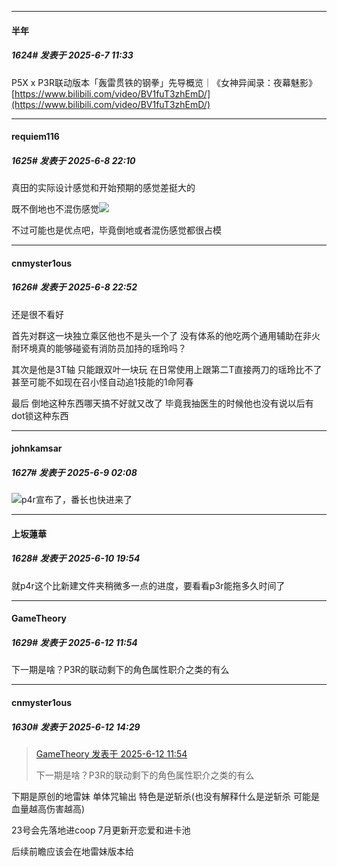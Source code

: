 ﻿
*****

####  半年  
##### 1624#       发表于 2025-6-7 11:33

P5X x P3R联动版本「轰雷贯铁的钢拳」先导概览｜《女神异闻录：夜幕魅影》
[https://www.bilibili.com/video/BV1fuT3zhEmD/](https://www.bilibili.com/video/BV1fuT3zhEmD/)


*****

####  requiem116  
##### 1625#       发表于 2025-6-8 22:10

真田的实际设计感觉和开始预期的感觉差挺大的

既不倒地也不混伤感觉<img src="https://static.stage1st.com/image/smiley/face2017/001.png" referrerpolicy="no-referrer">

不过可能也是优点吧，毕竟倒地或者混伤感觉都很占模


*****

####  cnmyster1ous  
##### 1626#       发表于 2025-6-8 22:52

还是很不看好

首先对群这一块独立乘区他也不是头一个了 没有体系的他吃两个通用辅助在非火耐环境真的能够碰瓷有消防员加持的瑶玲吗？

其次是他是3T轴 只能跟双叶一块玩 在日常使用上跟第二T直接两刀的瑶玲比不了 甚至可能不如现在召小怪自动追1技能的1命阿春

最后 倒地这种东西哪天搞不好就又改了 毕竟我抽医生的时候他也没有说以后有dot锁这种东西


*****

####  johnkamsar  
##### 1627#       发表于 2025-6-9 02:08

<img src="https://static.stage1st.com/image/smiley/face2017/067.png" referrerpolicy="no-referrer">p4r宣布了，番长也快进来了


*****

####  上坂蓮華  
##### 1628#       发表于 2025-6-10 19:54

就p4r这个比新建文件夹稍微多一点的进度，要看看p3r能拖多久时间了


*****

####  GameTheory  
##### 1629#       发表于 2025-6-12 11:54

下一期是啥？P3R的联动剩下的角色属性职介之类的有么


*****

####  cnmyster1ous  
##### 1630#       发表于 2025-6-12 14:29

<blockquote><a href="httphttps://stage1st.com/2b/forum.php?mod=redirect&amp;goto=findpost&amp;pid=67924549&amp;ptid=2124465" target="_blank">GameTheory 发表于 2025-6-12 11:54</a>

下一期是啥？P3R的联动剩下的角色属性职介之类的有么</blockquote>
下期是原创的地雷妹 单体咒输出 特色是逆斩杀(也没有解释什么是逆斩杀 可能是血量越高伤害越高)

23号会先落地进coop 7月更新开恋爱和进卡池

后续前瞻应该会在地雷妹版本给

